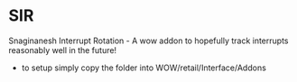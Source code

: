 # SIR
Snaginanesh Interrupt Rotation - A wow addon to hopefully track interrupts reasonably well in the future!
- to setup simply copy the folder into WOW/retail/Interface/Addons
